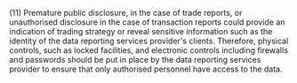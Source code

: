 (11) Premature public disclosure, in the case of trade reports, or unauthorised disclosure in the case of transaction reports could provide an indication of trading strategy or reveal sensitive information such as the identity of the data reporting services provider's clients. Therefore, physical controls, such as locked facilities, and electronic controls including firewalls and passwords should be put in place by the data reporting services provider to ensure that only authorised personnel have access to the data.
